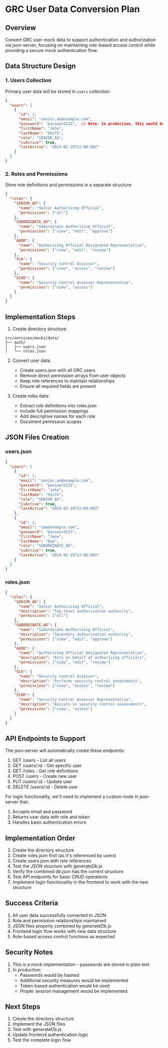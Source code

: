 # GRC User Data Conversion Plan

## Overview
Convert GRC user mock data to support authentication and authorization via json-server, focusing on maintaining role-based access control while providing a secure mock authentication flow.

## Data Structure Design

### 1. Users Collection
Primary user data will be stored in `users` collection:

```json
{
  "users": [
    {
      "id": 1,
      "email": "senior.ao@example.com",
      "password": "password123",  // Note: In production, this would be hashed
      "firstName": "John",
      "lastName": "Smith",
      "role": "SENIOR_AO",
      "isActive": true,
      "lastActive": "2024-02-19T12:00:00Z"
    }
  ]
}
```

### 2. Roles and Permissions
Store role definitions and permissions in a separate structure:

```json
{
  "roles": {
    "SENIOR_AO": {
      "name": "Senior Authorizing Official",
      "permissions": ["all"]
    },
    "SUBORDINATE_AO": {
      "name": "Subordinate Authorizing Official",
      "permissions": ["view", "edit", "approve"]
    },
    "AODR": {
      "name": "Authorizing Official Designated Representative",
      "permissions": ["view", "edit", "review"]
    },
    "SCA": {
      "name": "Security Control Assessor",
      "permissions": ["view", "assess", "review"]
    },
    "SCAR": {
      "name": "Security Control Assessor Representative",
      "permissions": ["view", "assess"]
    }
  }
}
```

## Implementation Steps

1. Create directory structure:
```
src/services/mocks/data/
├── auth/
│   ├── users.json
│   └── roles.json
```

2. Convert user data:
   - Create users.json with all GRC users
   - Remove direct permission arrays from user objects
   - Keep role references to maintain relationships
   - Ensure all required fields are present

3. Create roles data:
   - Extract role definitions into roles.json
   - Include full permission mappings
   - Add descriptive names for each role
   - Document permission scopes

## JSON Files Creation

### users.json
```json
{
  "users": [
    {
      "id": 1,
      "email": "senior.ao@example.com",
      "password": "password123",
      "firstName": "John",
      "lastName": "Smith",
      "role": "SENIOR_AO",
      "isActive": true,
      "lastActive": "2024-02-19T12:00:00Z"
    },
    {
      "id": 2,
      "email": "sao@example.com",
      "password": "password123",
      "firstName": "Jane",
      "lastName": "Doe",
      "role": "SUBORDINATE_AO",
      "isActive": true,
      "lastActive": "2024-02-19T12:00:00Z"
    }
  ]
}
```

### roles.json
```json
{
  "roles": {
    "SENIOR_AO": {
      "name": "Senior Authorizing Official",
      "description": "Top-level authorization authority",
      "permissions": ["all"]
    },
    "SUBORDINATE_AO": {
      "name": "Subordinate Authorizing Official",
      "description": "Secondary authorization authority",
      "permissions": ["view", "edit", "approve"]
    },
    "AODR": {
      "name": "Authorizing Official Designated Representative",
      "description": "Acts on behalf of authorizing officials",
      "permissions": ["view", "edit", "review"]
    },
    "SCA": {
      "name": "Security Control Assessor",
      "description": "Performs security control assessments",
      "permissions": ["view", "assess", "review"]
    },
    "SCAR": {
      "name": "Security Control Assessor Representative",
      "description": "Assists in security control assessments",
      "permissions": ["view", "assess"]
    }
  }
}
```

## API Endpoints to Support

The json-server will automatically create these endpoints:

1. GET /users - List all users
2. GET /users/:id - Get specific user
3. GET /roles - Get role definitions
4. POST /users - Create new user
5. PUT /users/:id - Update user
6. DELETE /users/:id - Delete user

For login functionality, we'll need to implement a custom route in json-server that:
1. Accepts email and password
2. Returns user data with role and token
3. Handles basic authentication errors

## Implementation Order

1. Create the directory structure
2. Create roles.json first (as it's referenced by users)
3. Create users.json with role references
4. Test the JSON structure with generateDb.js
5. Verify the combined db.json has the correct structure
6. Test API endpoints for basic CRUD operations
7. Implement login functionality in the frontend to work with the new structure

## Success Criteria

1. All user data successfully converted to JSON
2. Role and permission relationships maintained
3. JSON files properly combined by generateDb.js
4. Frontend login flow works with new data structure
5. Role-based access control functions as expected

## Security Notes

1. This is a mock implementation - passwords are stored in plain text
2. In production:
   - Passwords would be hashed
   - Additional security measures would be implemented
   - Token-based authentication would be used
   - Proper session management would be implemented

## Next Steps

1. Create the directory structure
2. Implement the JSON files
3. Test with generateDb.js
4. Update frontend authentication logic
5. Test the complete login flow